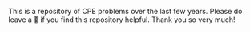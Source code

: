 This is a repository of CPE problems over the last few years. Please do leave a 🌟 if you find this repository helpful. Thank you so very much!
